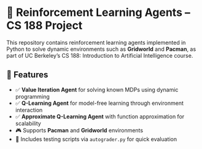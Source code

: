 # 🧠 Reinforcement Learning Agents – CS 188 Project

This repository contains reinforcement learning agents implemented in Python to solve dynamic environments such as **Gridworld** and **Pacman**, as part of UC Berkeley’s CS 188: Introduction to Artificial Intelligence course.

## 📌 Features

- ✅ **Value Iteration Agent** for solving known MDPs using dynamic programming  
- ✅ **Q-Learning Agent** for model-free learning through environment interaction  
- ✅ **Approximate Q-Learning Agent** with function approximation for scalability  
- 🎮 Supports **Pacman** and **Gridworld** environments  
- 🧪 Includes testing scripts via `autograder.py` for quick evaluation
